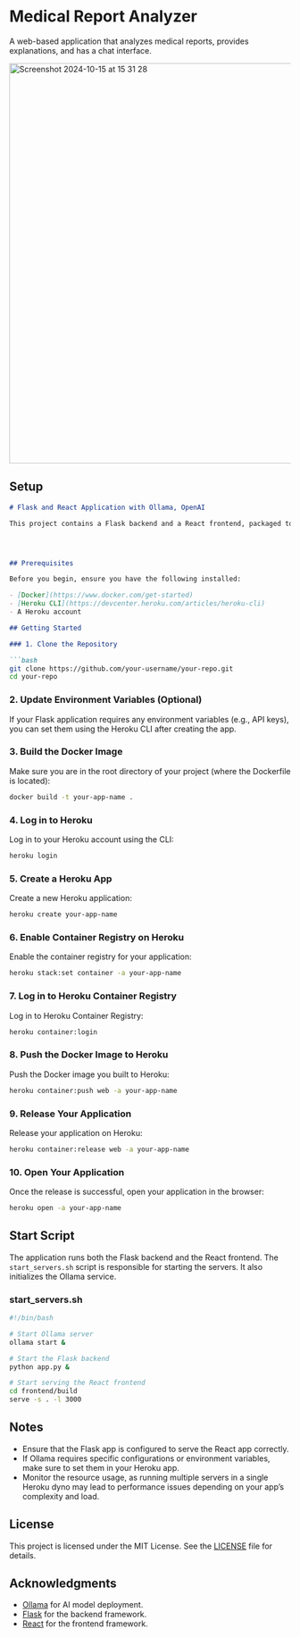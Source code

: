 # Medical Report Analyzer

A web-based application that analyzes medical reports, provides explanations, and has a chat interface.

<img width="717" alt="Screenshot 2024-10-15 at 15 31 28" src="https://github.com/user-attachments/assets/1398a746-c2d8-4275-b747-8d31f3b8a1ef">


## Setup

```markdown
# Flask and React Application with Ollama, OpenAI

This project contains a Flask backend and a React frontend, packaged together in a Docker container, and deployed on Heroku. It also integrates the Ollama platform to run AI models.




## Prerequisites

Before you begin, ensure you have the following installed:

- [Docker](https://www.docker.com/get-started)
- [Heroku CLI](https://devcenter.heroku.com/articles/heroku-cli)
- A Heroku account

## Getting Started

### 1. Clone the Repository

```bash
git clone https://github.com/your-username/your-repo.git
cd your-repo
```

### 2. Update Environment Variables (Optional)

If your Flask application requires any environment variables (e.g., API keys), you can set them using the Heroku CLI after creating the app.

### 3. Build the Docker Image

Make sure you are in the root directory of your project (where the Dockerfile is located):

```bash
docker build -t your-app-name .
```

### 4. Log in to Heroku

Log in to your Heroku account using the CLI:

```bash
heroku login
```

### 5. Create a Heroku App

Create a new Heroku application:

```bash
heroku create your-app-name
```

### 6. Enable Container Registry on Heroku

Enable the container registry for your application:

```bash
heroku stack:set container -a your-app-name
```

### 7. Log in to Heroku Container Registry

Log in to Heroku Container Registry:

```bash
heroku container:login
```

### 8. Push the Docker Image to Heroku

Push the Docker image you built to Heroku:

```bash
heroku container:push web -a your-app-name
```

### 9. Release Your Application

Release your application on Heroku:

```bash
heroku container:release web -a your-app-name
```

### 10. Open Your Application

Once the release is successful, open your application in the browser:

```bash
heroku open -a your-app-name
```

## Start Script

The application runs both the Flask backend and the React frontend. The `start_servers.sh` script is responsible for starting the servers. It also initializes the Ollama service.

### start_servers.sh

```bash
#!/bin/bash

# Start Ollama server
ollama start &

# Start the Flask backend
python app.py &

# Start serving the React frontend
cd frontend/build
serve -s . -l 3000
```

## Notes

- Ensure that the Flask app is configured to serve the React app correctly.
- If Ollama requires specific configurations or environment variables, make sure to set them in your Heroku app.
- Monitor the resource usage, as running multiple servers in a single Heroku dyno may lead to performance issues depending on your app’s complexity and load.

## License

This project is licensed under the MIT License. See the [LICENSE](LICENSE) file for details.

## Acknowledgments

- [Ollama](https://ollama.com/) for AI model deployment.
- [Flask](https://flask.palletsprojects.com/) for the backend framework.
- [React](https://reactjs.org/) for the frontend framework.
```

